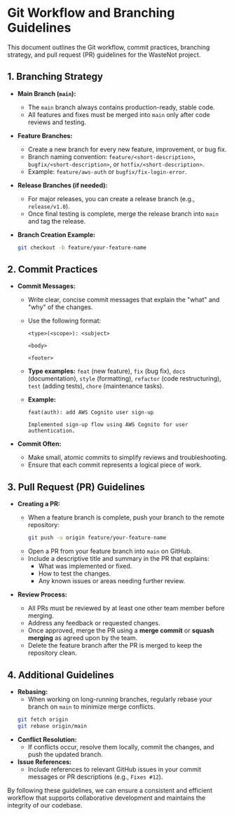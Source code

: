 # Git Workflow and Branching Guidelines

This document outlines the Git workflow, commit practices, branching strategy, and pull request (PR) guidelines for the WasteNot project.

## 1. Branching Strategy

- **Main Branch (`main`):**

  - The `main` branch always contains production-ready, stable code.
  - All features and fixes must be merged into `main` only after code reviews and testing.

- **Feature Branches:**

  - Create a new branch for every new feature, improvement, or bug fix.
  - Branch naming convention: `feature/<short-description>`, `bugfix/<short-description>`, or `hotfix/<short-description>`.
  - Example: `feature/aws-auth` or `bugfix/fix-login-error`.

- **Release Branches (if needed):**

  - For major releases, you can create a release branch (e.g., `release/v1.0`).
  - Once final testing is complete, merge the release branch into `main` and tag the release.

- **Branch Creation Example:**
  ```bash
  git checkout -b feature/your-feature-name
  ```

## 2. Commit Practices

- **Commit Messages:**

  - Write clear, concise commit messages that explain the "what" and "why" of the changes.
  - Use the following format:

    ```
    <type>(<scope>): <subject>

    <body>

    <footer>
    ```

  - **Type examples:** `feat` (new feature), `fix` (bug fix), `docs` (documentation), `style` (formatting), `refactor` (code restructuring), `test` (adding tests), `chore` (maintenance tasks).
  - **Example:**

    ```
    feat(auth): add AWS Cognito user sign-up

    Implemented sign-up flow using AWS Cognito for user authentication.
    ```

- **Commit Often:**
  - Make small, atomic commits to simplify reviews and troubleshooting.
  - Ensure that each commit represents a logical piece of work.

## 3. Pull Request (PR) Guidelines

- **Creating a PR:**

  - When a feature branch is complete, push your branch to the remote repository:
    ```bash
    git push -u origin feature/your-feature-name
    ```
  - Open a PR from your feature branch into `main` on GitHub.
  - Include a descriptive title and summary in the PR that explains:
    - What was implemented or fixed.
    - How to test the changes.
    - Any known issues or areas needing further review.

- **Review Process:**
  - All PRs must be reviewed by at least one other team member before merging.
  - Address any feedback or requested changes.
  - Once approved, merge the PR using a **merge commit** or **squash merging** as agreed upon by the team.
  - Delete the feature branch after the PR is merged to keep the repository clean.

## 4. Additional Guidelines

- **Rebasing:**
  - When working on long-running branches, regularly rebase your branch on `main` to minimize merge conflicts.
  ```bash
  git fetch origin
  git rebase origin/main
  ```
- **Conflict Resolution:**
  - If conflicts occur, resolve them locally, commit the changes, and push the updated branch.
- **Issue References:**
  - Include references to relevant GitHub issues in your commit messages or PR descriptions (e.g., `Fixes #12`).

By following these guidelines, we can ensure a consistent and efficient workflow that supports collaborative development and maintains the integrity of our codebase.
